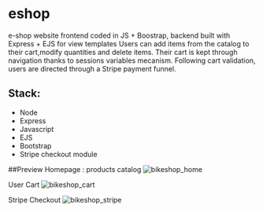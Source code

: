 # eshop
e-shop website frontend coded in JS + Boostrap, backend built with Express + EJS for view templates
Users can add items from the catalog to their cart,modify quantities and delete items. 
Their cart is kept through navigation thanks to sessions variables mecanism.
Following cart validation, users are directed through a Stripe payment funnel.

## Stack:
- Node
- Express
- Javascript
- EJS
- Bootstrap
- Stripe checkout module


##Preview
Homepage : products catalog
![bikeshop_home](https://user-images.githubusercontent.com/99024395/187677010-46170dc4-5cfd-494b-af40-a9fde4b54f6b.jpg)

User Cart
![bikeshop_cart](https://user-images.githubusercontent.com/99024395/187676953-e28c5831-20a9-4636-a87d-e782fdc31933.jpg)

Stripe Checkout
![bikeshop_stripe](https://user-images.githubusercontent.com/99024395/187679875-fc2c5ac5-8da2-414d-b970-a064ccbbb487.jpg)

